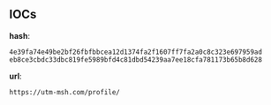 
## IOCs

__hash__:

```text
4e39fa74e49be2bf26fbfbbcea12d1374fa2f1607ff7fa2a0c8c323e697959ad
eb8ce3cbdc33dbc819fe5989bfd4c81dbd54239aa7ee18cfa781173b65b8d628
```
__url__:

```text
https://utm-msh.com/profile/
```